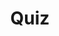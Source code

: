 ---
title: "Quiz"
passing_percentage: 70
layout: "test"
type: "test"
questions:
  - id: "q1"
    text: "What namespace is Linkerd deployed in by default?"
    type: "single-answer"
    marks: 2
    options:
      - id: "a"
        text: "default"
      - id: "b"
        text: "linkerd"
        is_correct: true
      - id: "c"
        text: "kube-system"
  - id: "q2"
    text: "Which commands can be used to install Linkerd? (Select all that apply)"
    type: "multiple-answers"
    marks: 2
    options:
      - id: "a"
        text: "linkerd install | kubectl apply -f -"
        is_correct: true
      - id: "b"
        text: "Using Meshery from the Management menu"
        is_correct: true
      - id: "c"
        text: "curl -sL https://run.linkerd.io/install | sh"
        is_correct: true
  - id: "q3"
    text: "Which CLI tool is used for Linkerd management?" 
    type: "short_answer" 
    marks: 2
    correct_answer: "linkerd" 
---